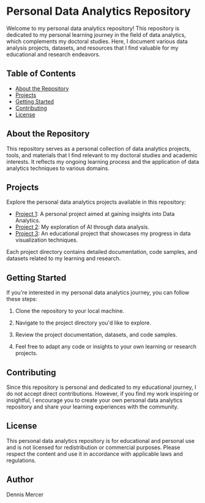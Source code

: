# Personal Data Analytics Repository

Welcome to my personal data analytics repository! This repository is dedicated to my personal learning journey in the field of data analytics, which complements my doctoral studies. Here, I document various data analysis projects, datasets, and resources that I find valuable for my educational and research endeavors.

## Table of Contents

- [About the Repository](#about-the-repository)
- [Projects](#projects)
- [Getting Started](#getting-started)
- [Contributing](#contributing)
- [License](#license)

## About the Repository

This repository serves as a personal collection of data analytics projects, tools, and materials that I find relevant to my doctoral studies and academic interests. It reflects my ongoing learning process and the application of data analytics techniques to various domains.

## Projects

Explore the personal data analytics projects available in this repository:

- [Project 1](./project-1): A personal project aimed at gaining insights into Data Analytics.
- [Project 2](./project-2): My exploration of AI through data analysis.
- [Project 3](./project-3): An educational project that showcases my progress in data visualization techniques.

Each project directory contains detailed documentation, code samples, and datasets related to my learning and research.

## Getting Started

If you're interested in my personal data analytics journey, you can follow these steps:

1. Clone the repository to your local machine.
2. Navigate to the project directory you'd like to explore.
3. Review the project documentation, datasets, and code samples.

4. Feel free to adapt any code or insights to your own learning or research projects.

## Contributing

Since this repository is personal and dedicated to my educational journey, I do not accept direct contributions. However, if you find my work inspiring or insightful, I encourage you to create your own personal data analytics repository and share your learning experiences with the community.

## License

This personal data analytics repository is for educational and personal use and is not licensed for redistribution or commercial purposes. Please respect the content and use it in accordance with applicable laws and regulations.


## Author

Dennis Mercer
